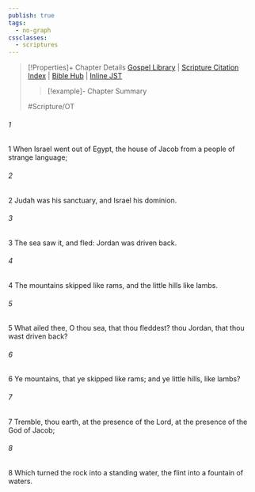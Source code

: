```yaml
---
publish: true
tags:
  - no-graph
cssclasses:
  - scriptures
---
```

>[!Properties]+ Chapter Details
>[Gospel Library](https://churchofjesuschrist.org/study/scriptures/ot/ps/114?lang=eng)    |    [Scripture Citation Index](https://scriptures.byu.edu/#07772::c07772)    |    [Bible Hub](https://biblehub.com/psalms/114.htm)    |    [Inline JST](https://scripturetoolbox.com/html/ic/Psalms/114.html)
>>[!example]- Chapter Summary
>> 
> 
>
>#Scripture/OT
###### 1
1 When Israel went out of Egypt, the house of Jacob from a people of strange language;
###### 2
2 Judah was his sanctuary, and Israel his dominion.
###### 3
3 The sea saw it, and fled: Jordan was driven back.
###### 4
4 The mountains skipped like rams, and the little hills like lambs.
###### 5
5 What ailed thee, O thou sea, that thou fleddest? thou Jordan, that thou wast driven back?
###### 6
6 Ye mountains, that ye skipped like rams; and ye little hills, like lambs?
###### 7
7 Tremble, thou earth, at the presence of the Lord, at the presence of the God of Jacob;
###### 8
8 Which turned the rock into a standing water, the flint into a fountain of waters.
